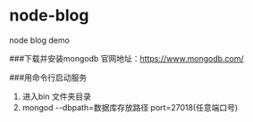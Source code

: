 # node-blog
node blog demo

###下载并安装mongodb
官网地址：https://www.mongodb.com/

###用命令行启动服务
1. 进入bin 文件夹目录
2. mongod --dbpath=数据库存放路径 port=27018(任意端口号)
